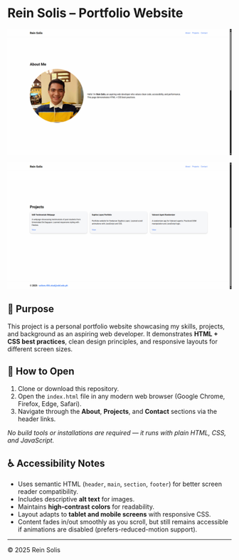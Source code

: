 # Rein Solis – Portfolio Website

![Portfolio Preview 1](./assets/preview_1.png)

![Portfolio Preview 1](./assets/preview_2.png)

## 📌 Purpose

This project is a personal portfolio website showcasing my skills, projects, and background as an aspiring web developer. It demonstrates **HTML + CSS best practices**, clean design principles, and responsive layouts for different screen sizes.

## 🚀 How to Open

1. Clone or download this repository.
2. Open the `index.html` file in any modern web browser (Google Chrome, Firefox, Edge, Safari).
3. Navigate through the **About**, **Projects**, and **Contact** sections via the header links.

_No build tools or installations are required — it runs with plain HTML, CSS, and JavaScript._

## ♿ Accessibility Notes

- Uses semantic HTML (`header`, `main`, `section`, `footer`) for better screen reader compatibility.
- Includes descriptive **alt text** for images.
- Maintains **high-contrast colors** for readability.
- Layout adapts to **tablet and mobile screens** with responsive CSS.
- Content fades in/out smoothly as you scroll, but still remains accessible if animations are disabled (prefers-reduced-motion support).

---

© 2025 Rein Solis
